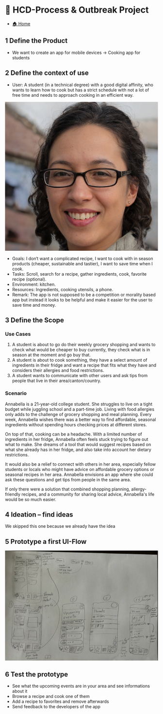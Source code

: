 # 💭 HCD-Process & Outbreak Project

- [🏠 Home](index.md)

## 1 Define the Product

- We want to create an app for mobile devices → Cooking app for students

## 2 Define the context of use

- User: A student (in a technical degree) with a good digital affinity, who wants to learn how to cook but has a strict schedule with not a lot of free time and needs to approach cooking in an efficient way.

![sw02_1.png](Images/sw02/sw02_1.png)

- Goals: I don‘t want a complicated recipe, I want to cook with in season products (cheaper, sustainable and tastier), I want to save time when I cook.
- Tasks: Scroll, search for a recipe, gather ingredients, cook, favorite recipe (optional).
- Environment: kitchen.
- Resources: Ingredients, cooking utensils, a phone.
- Remark: The app is not supposed to be a competition or morality based app but instead it looks to be helpful and make it easier for the user to save time and money.

## 3 Define the Scope

### Use Cases

1. A student is about to go do their weekly grocery shopping and wants to check what would be cheaper to buy currently, they check what is in season at the moment and go buy that.
2. A student is about to cook something, they have a select amount of ingredients in their fridge and want a recipe that fits what they have and considers their allergies and food restrictions.
3. A student wants to communicate with other users and ask tips from people that live in their area/canton/country.

### Scenario

Annabella is a 21-year-old college student. She struggles to live on a tight budget while juggling school and a part-time job. Living with food allergies only adds to the challenge of grocery shopping and meal planning. Every week, Annabella wishes there was a better way to find affordable, seasonal ingredients without spending hours checking prices at different stores.

On top of that, cooking can be a headache. With a limited number of ingredients in her fridge, Annabella often feels stuck trying to figure out what to make. She dreams of a tool that would suggest recipes based on what she already has in her fridge, and also take into account her dietary restrictions.

It would also be a relief to connect with others in her area, especially fellow students or locals who might have advice on affordable grocery options or seasonal recipes in her area. Annabella envisions an app where she could ask these questions and get tips from people in the same area.

If only there were a solution that combined shopping planning, allergy-friendly recipes, and a community for sharing local advice, Annabella's life would be so much easier.

## 4 Ideation – find ideas

We skipped this one because we already have the idea

## 5 Prototype a first UI-Flow

![IMG_7763.HEIC](Images/sw02/sw02_2.png)

## 6 Test the prototype

- See what the upcoming events are in your area and see informations about it
- Browse a recipe and cook one of them
- Add a recipe to favorites and remove afterwards
- Send feedback to the developers of the app